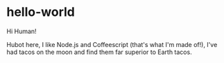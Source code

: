 # hello-world

Hi Human!

Hubot here, I like Node.js and Coffeescript (that's what I'm made of!),
I've had tacos on the moon and find them far superior to Earth tacos.

